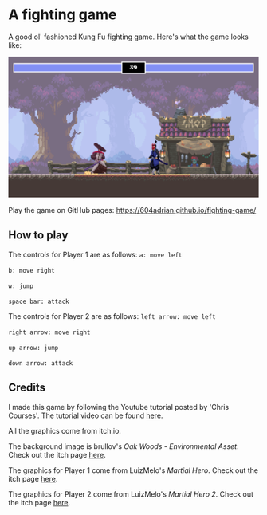 # A fighting game

A good ol' fashioned Kung Fu fighting game. Here's what the game looks like:

![A screenshot I took of the game](./img/screencap.png)

Play the game on GitHub pages: https://604adrian.github.io/fighting-game/

## How to play
The controls for Player 1 are as follows:
`a: move left`

`b: move right`

`w: jump`

`space bar: attack`

The controls for Player 2 are as follows:
`left arrow: move left`

`right arrow: move right`

`up arrow: jump`

`down arrow: attack`

## Credits
I made this game by following the Youtube tutorial posted by 'Chris Courses'. The tutorial video can be found [here](https://www.youtube.com/watch?v=vyqbNFMDRGQ&list=TLPQMjgwNjIwMjOseK3axPC-Wg&index=7).

All the graphics come from itch.io.

The background image is brullov's _Oak Woods - Environmental Asset_. Check out the itch page [here](https://brullov.itch.io/oak-woods).

The graphics for Player 1 come from LuizMelo's _Martial Hero_. Check out the itch page [here](https://luizmelo.itch.io/martial-hero).

The graphics for Player 2 come from LuizMelo's _Martial Hero 2_. Check out the itch page [here](https://luizmelo.itch.io/martial-hero-2).
